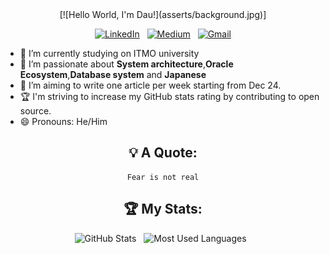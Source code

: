 <div align="center">
[![Hello World, I'm Dau!](asserts/background.jpg)]

[![LinkedIn](https://skillicons.dev/icons?i=linkedin)](https://www.linkedin.com/in/dau-tuan-anh-872b091a6/) &nbsp;
[![Medium](https://skillicons.dev/icons?i=devto)](https://medium.com/@tuananhdaucong) &nbsp;
[![Gmail](https://skillicons.dev/icons?i=gmail)](mailto:tuananhdaucong@gmail.com)

</div>

- 🔭 I’m currently studying on ITMO university
- 🌱 I’m passionate about <b>System architecture</b>,<b>Oracle Ecosystem</b>,<b>Database system</b> and <b>Japanese</b>  
- 📝 I’m aiming to write one article per week starting from Dec 24.
- 🏆 I'm striving to increase my GitHub stats rating by contributing to open source.
- 😄 Pronouns: He/Him

<div align="center">

## 💡 A Quote:

```
Fear is not real
```

## 🏆 My Stats:

<p>
    <img height=175 alt="GitHub Stats" src="https://github-readme-stats.vercel.app/api?username=andrey551&show_icons=true&count_private=true&theme=dark" />&nbsp;&nbsp;
    <img height=175 alt="Most Used Languages" src="https://github-readme-stats.vercel.app/api/top-langs/?username=andrey551&layout=compact&theme=dark" />&nbsp;&nbsp;
</p>
